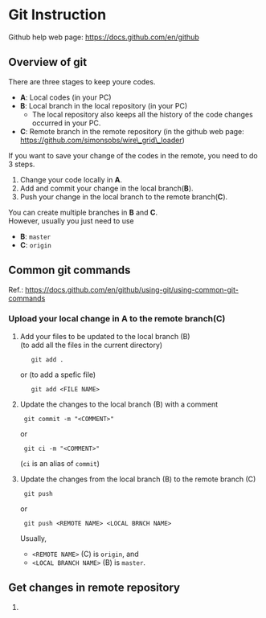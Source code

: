 # Git Instruction

Github help web page: https://docs.github.com/en/github

## Overview of git
There are three stages to keep youre codes.
- **A**: Local codes (in your PC)
- **B**: Local branch in the local repository (in your PC)
    - The local repository also keeps all the history of the code changes occurred in your PC.
- **C**: Remote branch in the remote repository (in the github web page: https://github.com/simonsobs/wire\_grid\_loader)

If you want to save your change of the codes in the remote, 
you need to do 3 steps.

1. Change your code locally in **A**.
2. Add and commit your change in the local branch(**B**).
3. Push your change in the local branch to the remote branch(**C**).

You can create multiple branches in **B** and **C**.  
However, usually you just need to use
 - **B**: ``master``
 - **C**: ``origin``

## Common git commands
Ref.: https://docs.github.com/en/github/using-git/using-common-git-commands

### Upload your local change in A to the remote branch(C)
1. Add your files to be updated to the local branch (B)  
   (to add all the files in the current directory)   

          git add .
          
    or (to add a spefic file)  

          git add <FILE NAME>

2. Update the changes to the local branch (B) with a comment  

        git commit -m "<COMMENT>"

    or  

        git ci -m "<COMMENT>"

    (``ci`` is an alias of ``commit``)
3. Update the changes from the local branch (B) to the remote branch (C)
  
        git push

    or

        git push <REMOTE NAME> <LOCAL BRNCH NAME>

    Usually,
     - ``<REMOTE NAME>`` (C) is ``origin``, and
     - ``<LOCAL BRANCH NAME>`` (B) is ``master``.
  
## Get changes in remote repository
1. 
    
